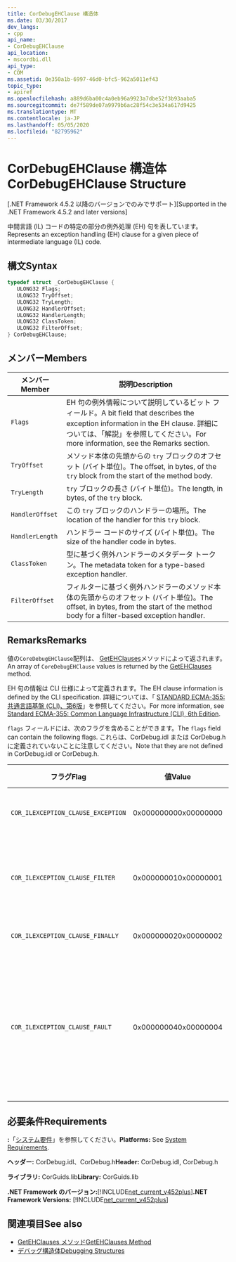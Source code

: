 ```yaml
---
title: CorDebugEHClause 構造体
ms.date: 03/30/2017
dev_langs:
- cpp
api_name:
- CorDebugEHClause
api_location:
- mscordbi.dll
api_type:
- COM
ms.assetid: 0e350a1b-6997-46d0-bfc5-962a5011ef43
topic_type:
- apiref
ms.openlocfilehash: a889d6ba00c4a0eb96a9923a7dbe52f3b93aaba5
ms.sourcegitcommit: de7f589de07a9979b6ac28f54c3e534a617d9425
ms.translationtype: MT
ms.contentlocale: ja-JP
ms.lasthandoff: 05/05/2020
ms.locfileid: "82795962"
---
```

# <a name="cordebugehclause-structure"></a><span data-ttu-id="bb3ba-102">CorDebugEHClause 構造体</span><span class="sxs-lookup"><span data-stu-id="bb3ba-102">CorDebugEHClause Structure</span></span>
<span data-ttu-id="bb3ba-103">[.NET Framework 4.5.2 以降のバージョンでのみでサポート]</span><span class="sxs-lookup"><span data-stu-id="bb3ba-103">[Supported in the .NET Framework 4.5.2 and later versions]</span></span>  
  
 <span data-ttu-id="bb3ba-104">中間言語 (IL) コードの特定の部分の例外処理 (EH) 句を表しています。</span><span class="sxs-lookup"><span data-stu-id="bb3ba-104">Represents an exception handling (EH) clause for a given piece of intermediate language (IL) code.</span></span>  
  
## <a name="syntax"></a><span data-ttu-id="bb3ba-105">構文</span><span class="sxs-lookup"><span data-stu-id="bb3ba-105">Syntax</span></span>  
  
```cpp
typedef struct _CorDebugEHClause {  
   ULONG32 Flags;  
   ULONG32 TryOffset;  
   ULONG32 TryLength;  
   ULONG32 HandlerOffset;  
   ULONG32 HandlerLength;  
   ULONG32 ClassToken;  
   ULONG32 FilterOffset;  
} CorDebugEHClause;  
```  
  
## <a name="members"></a><span data-ttu-id="bb3ba-106">メンバー</span><span class="sxs-lookup"><span data-stu-id="bb3ba-106">Members</span></span>  
  
|<span data-ttu-id="bb3ba-107">メンバー</span><span class="sxs-lookup"><span data-stu-id="bb3ba-107">Member</span></span>|<span data-ttu-id="bb3ba-108">説明</span><span class="sxs-lookup"><span data-stu-id="bb3ba-108">Description</span></span>|  
|------------|-----------------|  
|`Flags`|<span data-ttu-id="bb3ba-109">EH 句の例外情報について説明しているビット フィールド。</span><span class="sxs-lookup"><span data-stu-id="bb3ba-109">A bit field that describes the exception information in the EH clause.</span></span> <span data-ttu-id="bb3ba-110">詳細については、「解説」を参照してください。</span><span class="sxs-lookup"><span data-stu-id="bb3ba-110">For more information, see the Remarks section.</span></span>|  
|`TryOffset`|<span data-ttu-id="bb3ba-111">メソッド本体の先頭からの `try` ブロックのオフセット (バイト単位)。</span><span class="sxs-lookup"><span data-stu-id="bb3ba-111">The offset, in bytes, of the `try` block from the start of the method body.</span></span>|  
|`TryLength`|<span data-ttu-id="bb3ba-112">`try` ブロックの長さ (バイト単位)。</span><span class="sxs-lookup"><span data-stu-id="bb3ba-112">The length, in bytes, of the `try` block.</span></span>|  
|`HandlerOffset`|<span data-ttu-id="bb3ba-113">この `try` ブロックのハンドラーの場所。</span><span class="sxs-lookup"><span data-stu-id="bb3ba-113">The location of the handler for this `try` block.</span></span>|  
|`HandlerLength`|<span data-ttu-id="bb3ba-114">ハンドラー コードのサイズ (バイト単位)。</span><span class="sxs-lookup"><span data-stu-id="bb3ba-114">The size of the handler code in bytes.</span></span>|  
|`ClassToken`|<span data-ttu-id="bb3ba-115">型に基づく例外ハンドラーのメタデータ トークン。</span><span class="sxs-lookup"><span data-stu-id="bb3ba-115">The metadata token for a type-based exception handler.</span></span>|  
|`FilterOffset`|<span data-ttu-id="bb3ba-116">フィルターに基づく例外ハンドラーのメソッド本体の先頭からのオフセット (バイト単位)。</span><span class="sxs-lookup"><span data-stu-id="bb3ba-116">The offset, in bytes, from the start of the method body for a filter-based exception handler.</span></span>|  
  
## <a name="remarks"></a><span data-ttu-id="bb3ba-117">Remarks</span><span class="sxs-lookup"><span data-stu-id="bb3ba-117">Remarks</span></span>  
 <span data-ttu-id="bb3ba-118">値の`CoreDebugEHClause`配列は、 [GetEHClauses](icordebugilcode-getehclauses-method.md)メソッドによって返されます。</span><span class="sxs-lookup"><span data-stu-id="bb3ba-118">An array of `CoreDebugEHClause` values is returned by the [GetEHClauses](icordebugilcode-getehclauses-method.md) method.</span></span>  
  
 <span data-ttu-id="bb3ba-119">EH 句の情報は CLI 仕様によって定義されます。</span><span class="sxs-lookup"><span data-stu-id="bb3ba-119">The EH clause information is defined by the CLI specification.</span></span> <span data-ttu-id="bb3ba-120">詳細については、「 [STANDARD ECMA-355: 共通言語基盤 (CLI)、第6版](https://www.ecma-international.org/publications/standards/Ecma-335.htm)」を参照してください。</span><span class="sxs-lookup"><span data-stu-id="bb3ba-120">For more information, see [Standard ECMA-355: Common Language Infrastructure (CLI), 6th Edition](https://www.ecma-international.org/publications/standards/Ecma-335.htm).</span></span>  
  
 <span data-ttu-id="bb3ba-121">`flags` フィールドには、次のフラグを含めることができます。</span><span class="sxs-lookup"><span data-stu-id="bb3ba-121">The `flags` field can contain the following flags.</span></span> <span data-ttu-id="bb3ba-122">これらは、CorDebug.idl または CorDebug.h に定義されていないことに注意してください。</span><span class="sxs-lookup"><span data-stu-id="bb3ba-122">Note that they are not defined in CorDebug.idl or CorDebug.h.</span></span>  
  
|<span data-ttu-id="bb3ba-123">フラグ</span><span class="sxs-lookup"><span data-stu-id="bb3ba-123">Flag</span></span>|<span data-ttu-id="bb3ba-124">値</span><span class="sxs-lookup"><span data-stu-id="bb3ba-124">Value</span></span>|<span data-ttu-id="bb3ba-125">説明</span><span class="sxs-lookup"><span data-stu-id="bb3ba-125">Description</span></span>|  
|----------|-----------|-----------------|  
|`COR_ILEXCEPTION_CLAUSE_EXCEPTION`|<span data-ttu-id="bb3ba-126">0x00000000</span><span class="sxs-lookup"><span data-stu-id="bb3ba-126">0x00000000</span></span>|<span data-ttu-id="bb3ba-127">入力された例外句。</span><span class="sxs-lookup"><span data-stu-id="bb3ba-127">A typed exception clause.</span></span>|  
|`COR_ILEXCEPTION_CLAUSE_FILTER`|<span data-ttu-id="bb3ba-128">0x00000001</span><span class="sxs-lookup"><span data-stu-id="bb3ba-128">0x00000001</span></span>|<span data-ttu-id="bb3ba-129">例外フィルターおよびハンドラー句。</span><span class="sxs-lookup"><span data-stu-id="bb3ba-129">An exception filter and handler clause.</span></span>|  
|`COR_ILEXCEPTION_CLAUSE_FINALLY`|<span data-ttu-id="bb3ba-130">0x00000002</span><span class="sxs-lookup"><span data-stu-id="bb3ba-130">0x00000002</span></span>|<span data-ttu-id="bb3ba-131">`finally` 句。</span><span class="sxs-lookup"><span data-stu-id="bb3ba-131">A `finally` clause.</span></span>|  
|`COR_ILEXCEPTION_CLAUSE_FAULT`|<span data-ttu-id="bb3ba-132">0x00000004</span><span class="sxs-lookup"><span data-stu-id="bb3ba-132">0x00000004</span></span>|<span data-ttu-id="bb3ba-133">fault 句 (例外がスローされた場合にのみ `finally` 句が呼び出される)。</span><span class="sxs-lookup"><span data-stu-id="bb3ba-133">A fault clause (a `finally` clause that is called only when an exception is thrown).</span></span>|  
  
## <a name="requirements"></a><span data-ttu-id="bb3ba-134">必要条件</span><span class="sxs-lookup"><span data-stu-id="bb3ba-134">Requirements</span></span>  
 <span data-ttu-id="bb3ba-135">**:**「[システム要件](../../get-started/system-requirements.md)」を参照してください。</span><span class="sxs-lookup"><span data-stu-id="bb3ba-135">**Platforms:** See [System Requirements](../../get-started/system-requirements.md).</span></span>  
  
 <span data-ttu-id="bb3ba-136">**ヘッダー:** CorDebug.idl、CorDebug.h</span><span class="sxs-lookup"><span data-stu-id="bb3ba-136">**Header:** CorDebug.idl, CorDebug.h</span></span>  
  
 <span data-ttu-id="bb3ba-137">**ライブラリ:** CorGuids.lib</span><span class="sxs-lookup"><span data-stu-id="bb3ba-137">**Library:** CorGuids.lib</span></span>  
  
 <span data-ttu-id="bb3ba-138">**.NET Framework のバージョン:**[!INCLUDE[net_current_v452plus](../../../../includes/net-current-v452plus-md.md)]</span><span class="sxs-lookup"><span data-stu-id="bb3ba-138">**.NET Framework Versions:** [!INCLUDE[net_current_v452plus](../../../../includes/net-current-v452plus-md.md)]</span></span>  
  
## <a name="see-also"></a><span data-ttu-id="bb3ba-139">関連項目</span><span class="sxs-lookup"><span data-stu-id="bb3ba-139">See also</span></span>

- [<span data-ttu-id="bb3ba-140">GetEHClauses メソッド</span><span class="sxs-lookup"><span data-stu-id="bb3ba-140">GetEHClauses Method</span></span>](icordebugilcode-getehclauses-method.md)
- [<span data-ttu-id="bb3ba-141">デバッグ構造体</span><span class="sxs-lookup"><span data-stu-id="bb3ba-141">Debugging Structures</span></span>](debugging-structures.md)
